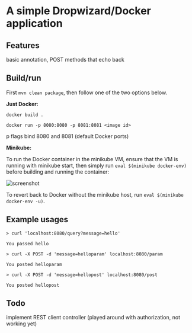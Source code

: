 # A simple Dropwizard/Docker application

## Features
basic annotation, POST methods that echo back

## Build/run
First `mvn clean package`, then follow one of the two options below.

**Just Docker:**

`docker build .`

`docker run -p 8080:8080 -p 8081:8081 <image id>`

p flags bind 8080 and 8081 (default Docker ports)

**Minikube:**

To run the Docker container in the minikube VM, ensure that the VM is running with minikube start, then simply run `eval $(minikube docker-env)` before building and running the container:

![screenshot](https://i.imgur.com/OXERe9R.png)

To revert back to Docker without the minikube host, run `eval $(minikube docker-env -u)`.

## Example usages
`> curl 'localhost:8080/query?message=hello'`

`You passed hello`

`> curl -X POST -d 'message=helloparam' localhost:8080/param`

`You posted helloparam`

`> curl -X POST -d 'message=hellopost' localhost:8080/post`

`You posted hellopost`

## Todo
implement REST client controller (played around with authorization, not working yet)
